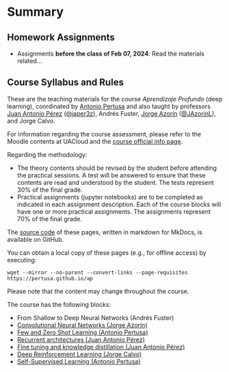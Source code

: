 # Summary

## Homework Assignments

- Assignments **before the class of Feb 07, 2024**: Read the materials related...

## Course Syllabus and Rules

These are the teaching materials for the course _Aprendizaje Profundo_ (deep learning), coordinated by [Antonio Pertusa][pertusa_url] and also taught by professors [Juan Antonio Pérez][japerez_url] ([@japer3z][japerez_twitter]), Andrés Fuster, [Jorge Azorín][jazorin_url] ([@JAzorinL][jazorin_twitter]), and Jorge Calvo.

For information regarding the course assessment, please refer to the Moodle contents at UACloud and the [course official info page][syllabus]. 

[pertusa_url]: www.dlsi.ua.es/~pertusa
[japerez_url]: https://cvnet.cpd.ua.es/curriculum-breve/es/perez-ortiz-juan-antonio/15404
[japerez_twitter]: https://twitter.com/japer3z
[jazorin_url]: https://cvnet.cpd.ua.es/curriculum-breve/es/azorin-lopez-jorge/9826
[jazorin_twitter]: https://twitter.com/JAzorinL
[syllabus]: https://cvnet.cpd.ua.es/Guia-Docente/GuiaDocente/Index?wcodest=D114&wcodasi=43509&wlengua=es&scaca=2023-24

Regarding the methodology:

- The theory contents should be revised by the student before attending the practical sessions. A test will be answered to ensure that these contents are read and understood by the student. The tests represent 30% of the final grade. 
- Practical assignments (jupyter notebooks) are to be completed as indicated in each assignment description. Each of the course blocks will have one or more practical assignments. The assignments represent 70% of the final grade.
<!--
- Attendance in practical sessions is mandatory. Roll call will be taken in each in-person session. A maximum of 1 unexcused absence is allowed. If a student accumulates more unexcused absences than the allowed limit, they will not be able to pass the practical component of the course in the C2 examination. However, they will have the opportunity to pass it in the C4.
-->

The [source code][source] of these pages, written in markdown for MkDocs, is available on GitHub.

[source]: https://github.com/pertusa/ap

You can obtain a local copy of these pages (e.g., for offline access) by executing:

    wget --mirror --no-parent --convert-links --page-requisites https://pertusa.github.io/ap

Please note that the content may change throughout the course.

The course has the following blocks:

* From Shallow to Deep Neural Networks (Andrés Fuster)
* [Convolutional Neural Networks (Jorge Azorín)](cnn.md)
* [Few and Zero Shot Learning (Antonio Pertusa)](fsl.md)
* [Recurrent architectures (Juan Antonio Pérez)]()
* [Fine tuning and knowledge distillation (Juan Antonio Pérez)]()
* [Deep Reinforcement Learning (Jorge Calvo)]()
* [Self-Supervised Learning (Antonio Pertusa)]()


